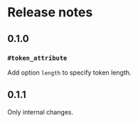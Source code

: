 Release notes
=====

## 0.1.0

### `#token_attribute`

Add option `length` to specify token length.

## 0.1.1

Only internal changes.
